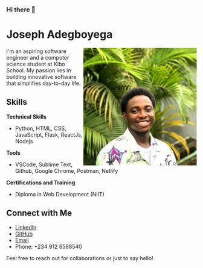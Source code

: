 ### Hi there 👋


# Joseph Adegboyega

<div justify="space-between">
<img src="joseph.jpg" alt="Joseph Adegboyega" width="300" align="right">
<p>I'm an aspiring software engineer and a computer science student at Kibo School. My passion lies in building innovative software that simplifies day-to-day life.</p>
</div>



## Skills

**Technical Skills**
- Python, HTML, CSS, JavaScript, Flask, ReactJs, Nodejs

**Tools**
- VSCode, Sublime Text, Github, Google Chrome, Postman, Netlify

**Certifications and Training**
- Diploma in Web Development (NIIT)

## Connect with Me

- [LinkedIn](https://www.linkedin.com/in/joseph-adegboyega-77b97623a/)
- [GitHub](github.om/joseph-dami)
- [Email](mailto:joseph.adegboyega@kibo.school)
- Phone: +234 912 6588540

Feel free to reach out for collaborations or just to say hello!



<!--
**joseph-dami/joseph-dami** is a ✨ _special_ ✨ repository because its `README.md` (this file) appears on your GitHub profile.

Here are some ideas to get you started:

- 🔭 I’m currently working on ...
- 🌱 I’m currently learning ...
- 👯 I’m looking to collaborate on ...
- 🤔 I’m looking for help with ...
- 💬 Ask me about ...
- 📫 How to reach me: ...
- 😄 Pronouns: ...
- ⚡ Fun fact: ...
-->
